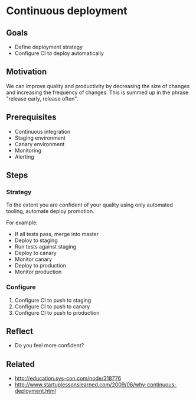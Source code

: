 # Continuous deployment

## Goals

* Define deployment strategy
* Configure CI to deploy automatically

## Motivation

We can improve quality and productivity by decreasing the size of changes and increasing the frequency of changes. This is summed up in the phrase "release early, release often".

## Prerequisites

* Continuous integration
* Staging environment
* Canary environment
* Monitoring
* Alerting

## Steps

### Strategy

To the extent you are confident of your quality using only automated tooling, automate deploy promotion.

For example:
* If all tests pass, merge into master
* Deploy to staging
* Run tests against staging
* Deploy to canary
* Monitor canary
* Deploy to production
* Monitor production

### Configure

1. Configure CI to push to staging
1. Configure CI to push to canary
1. Configure CI to push to production

## Reflect

* Do you feel more confident?

## Related

* http://education.sys-con.com/node/318776
* http://www.startuplessonslearned.com/2009/06/why-continuous-deployment.html